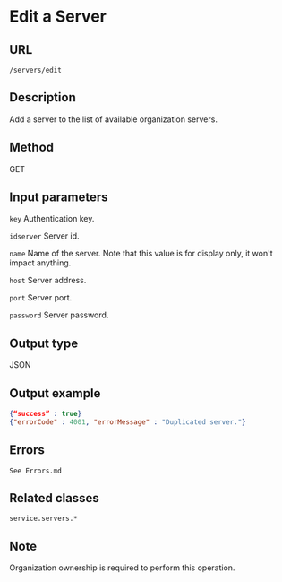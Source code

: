 # Edit a Server

## URL
```/servers/edit```

## Description
Add a server to the list of available organization servers.

## Method
GET

## Input parameters
`key` Authentication key.

`idserver` Server id.

`name` Name of the server. Note that this value is for display only, it won't impact anything.

`host` Server address.

`port` Server port.

`password`	Server password.

## Output type
JSON

## Output example
```JSON
{“success” : true} 
{"errorCode" : 4001, "errorMessage" : "Duplicated server."}
```

## Errors
`See Errors.md`

## Related classes
```service.servers.*```

## Note
Organization ownership is required to perform this operation.